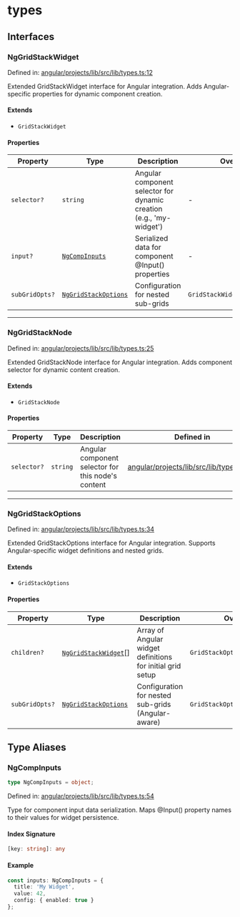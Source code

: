 # types

## Interfaces

### NgGridStackWidget

Defined in: [angular/projects/lib/src/lib/types.ts:12](https://github.com/gridstack/gridstack.js/blob/master/angular/projects/lib/src/lib/types.ts#L12)

Extended GridStackWidget interface for Angular integration.
Adds Angular-specific properties for dynamic component creation.

#### Extends

- `GridStackWidget`

#### Properties

| Property | Type | Description | Overrides | Defined in |
| ------ | ------ | ------ | ------ | ------ |
| <a id="selector"></a> `selector?` | `string` | Angular component selector for dynamic creation (e.g., 'my-widget') | - | [angular/projects/lib/src/lib/types.ts:14](https://github.com/gridstack/gridstack.js/blob/master/angular/projects/lib/src/lib/types.ts#L14) |
| <a id="input"></a> `input?` | [`NgCompInputs`](#ngcompinputs) | Serialized data for component @Input() properties | - | [angular/projects/lib/src/lib/types.ts:16](https://github.com/gridstack/gridstack.js/blob/master/angular/projects/lib/src/lib/types.ts#L16) |
| <a id="subgridopts"></a> `subGridOpts?` | [`NgGridStackOptions`](#nggridstackoptions) | Configuration for nested sub-grids | `GridStackWidget.subGridOpts` | [angular/projects/lib/src/lib/types.ts:18](https://github.com/gridstack/gridstack.js/blob/master/angular/projects/lib/src/lib/types.ts#L18) |

***

### NgGridStackNode

Defined in: [angular/projects/lib/src/lib/types.ts:25](https://github.com/gridstack/gridstack.js/blob/master/angular/projects/lib/src/lib/types.ts#L25)

Extended GridStackNode interface for Angular integration.
Adds component selector for dynamic content creation.

#### Extends

- `GridStackNode`

#### Properties

| Property | Type | Description | Defined in |
| ------ | ------ | ------ | ------ |
| <a id="selector-1"></a> `selector?` | `string` | Angular component selector for this node's content | [angular/projects/lib/src/lib/types.ts:27](https://github.com/gridstack/gridstack.js/blob/master/angular/projects/lib/src/lib/types.ts#L27) |

***

### NgGridStackOptions

Defined in: [angular/projects/lib/src/lib/types.ts:34](https://github.com/gridstack/gridstack.js/blob/master/angular/projects/lib/src/lib/types.ts#L34)

Extended GridStackOptions interface for Angular integration.
Supports Angular-specific widget definitions and nested grids.

#### Extends

- `GridStackOptions`

#### Properties

| Property | Type | Description | Overrides | Defined in |
| ------ | ------ | ------ | ------ | ------ |
| <a id="children"></a> `children?` | [`NgGridStackWidget`](#nggridstackwidget)[] | Array of Angular widget definitions for initial grid setup | `GridStackOptions.children` | [angular/projects/lib/src/lib/types.ts:36](https://github.com/gridstack/gridstack.js/blob/master/angular/projects/lib/src/lib/types.ts#L36) |
| <a id="subgridopts-1"></a> `subGridOpts?` | [`NgGridStackOptions`](#nggridstackoptions) | Configuration for nested sub-grids (Angular-aware) | `GridStackOptions.subGridOpts` | [angular/projects/lib/src/lib/types.ts:38](https://github.com/gridstack/gridstack.js/blob/master/angular/projects/lib/src/lib/types.ts#L38) |

## Type Aliases

### NgCompInputs

```ts
type NgCompInputs = object;
```

Defined in: [angular/projects/lib/src/lib/types.ts:54](https://github.com/gridstack/gridstack.js/blob/master/angular/projects/lib/src/lib/types.ts#L54)

Type for component input data serialization.
Maps @Input() property names to their values for widget persistence.

#### Index Signature

```ts
[key: string]: any
```

#### Example

```typescript
const inputs: NgCompInputs = {
  title: 'My Widget',
  value: 42,
  config: { enabled: true }
};
```
